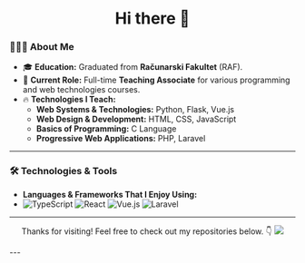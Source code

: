 <h1 align="center">Hi there 👋</h1>

 ### 👨🏻‍💻 **About Me**
- 🎓 **Education:** Graduated from **Računarski Fakultet** (RAF).
- 💼 **Current Role:** Full-time **Teaching Associate** for various programming and web technologies courses.
- 🔥 **Technologies I Teach:**  
  - **Web Systems & Technologies:** Python, Flask, Vue.js  
  - **Web Design & Development:** HTML, CSS, JavaScript  
  - **Basics of Programming:** C Language  
  - **Progressive Web Applications:** PHP, Laravel  
---
### 🛠 **Technologies & Tools**

- **Languages & Frameworks That I Enjoy Using:**
- ![TypeScript](https://img.shields.io/badge/TypeScript-007ACC?style=for-the-badge&logo=typescript&logoColor=white)
  ![React](https://img.shields.io/badge/React-20232A?style=for-the-badge&logo=react&logoColor=61DAFB) 
  ![Vue.js](https://img.shields.io/badge/Vue.js-35495E?style=for-the-badge&logo=vue.js&logoColor=4FC08D) 
  ![Laravel](https://img.shields.io/badge/Laravel-FF2D20?style=for-the-badge&logo=laravel&logoColor=white) 
---
<p align="center">
 Thanks for visiting! Feel free to check out my repositories below. 👇
  <img src="https://profile-counter.glitch.me/LazarevicV/count.svg" />
</p>
---


<!--
**LazarevicV/LazarevicV** is a ✨ _special_ ✨ repository because its `README.md` (this file) appears on your GitHub profile.

Here are some ideas to get you started:

- 🔭 I’m currently working on ...
- 🌱 I’m currently learning ...
- 👯 I’m looking to collaborate on ...
- 🤔 I’m looking for help with ...
- 💬 Ask me about ...
- 📫 How to reach me: ...
- 😄 Pronouns: ...
- ⚡ Fun fact: ...
-->
